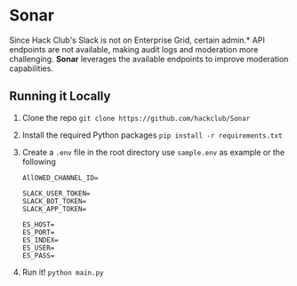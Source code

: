 # Sonar

Since Hack Club's Slack is not on Enterprise Grid, certain admin.* API endpoints are not available, making audit logs and moderation more challenging. **Sonar** leverages the available endpoints to improve moderation capabilities.

## Running it Locally

1. Clone the repo `git clone https://github.com/hackclub/Sonar`
2. Install the required Python packages `pip install -r requirements.txt`
3. Create a `.env` file in the root directory use `sample.env` as example or the following

   ```env
   AllOWED_CHANNEL_ID=

   SLACK_USER_TOKEN=
   SLACK_BOT_TOKEN=
   SLACK_APP_TOKEN=

   ES_HOST=
   ES_PORT=
   ES_INDEX=
   ES_USER=
   ES_PASS=
   ```

4. Run it! `python main.py`
